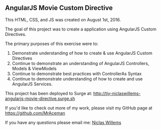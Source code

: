 ## AngularJS Movie Custom Directive

This HTML, CSS, and JS was created on August 1st, 2016.  

The goal of this project was to create a application using AngularJS Custom Directives.

The primary purposes of this exercise were to:

1. Demonstrate understanding of how to create & use AngularJS Custom Directives
2. Continue to demonstrate an understanding of AngularJS Controllers, Models & ViewModels
3. Continue to demonstrate best practices with ControllerAs Syntax
4. Continue to demonstrate understanding of how to create and use AngularJS Services.


This project has been deployed to Surge at: http://tiy-niclaswillems-angularjs-movie-directive.surge.sh

If you'd like to check out more of my work, please visit my GitHub page at https://github.com/MrAceman

If you have any questions please email me: [Niclas Willems](mailto:niclas.willems@gmail.com)
